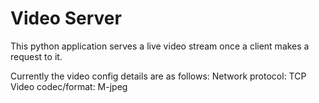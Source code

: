# Video Server

This python application serves a live video stream once a client makes a request to it.

Currently the video config details are as follows:
Network protocol: TCP
Video codec/format: M-jpeg


